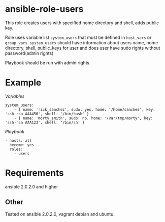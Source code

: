 # ansible-role-users

This role creates users with specified home directory and shell, adds public key.

Role uses variable list ```system_users``` that must be defined in ```host_vars``` or ```group_vars```.
```system_users``` should have information about users name, home directory, shell, public_keys for user and does user have sudo rights without password(admin rights)

Playbook should be run with admin rights.

# Example

*Variables*

```
system_users:
    - { name: 'rick_sanchez', sudo: yes, home: '/home/sanchez', key: 'ssh-rsa AAA456', shell: '/bin/bash' }
    - { name: 'morty_smith', sudo: no, home: '/var/tmp/morty', key: 'ssh-rsa AAA123', shell: '/bin/sh' }
```

*Playbook*

```
- hosts: all
  become: yes
  roles:
    - users
```

# Requirements

ansible 2.0.2.0 and higher

## Other

Tested on ansible 2.0.2.0, vagrant debian and ubuntu.